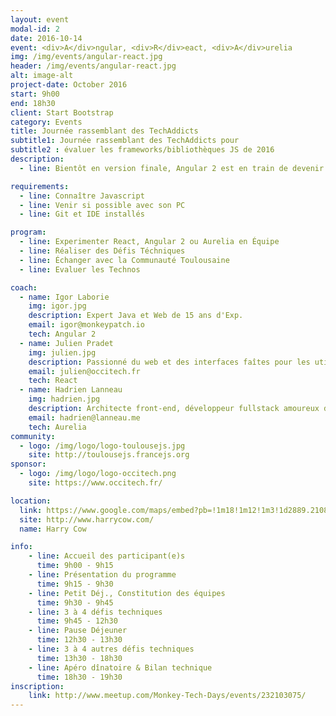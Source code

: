 ```yaml
---
layout: event
modal-id: 2
date: 2016-10-14
event: <div>A</div>ngular, <div>R</div>eact, <div>A</div>urelia
img: /img/events/angular-react.jpg
header: /img/events/angular-react.jpg
alt: image-alt
project-date: October 2016
start: 9h00
end: 18h30
client: Start Bootstrap
category: Events
title: Journée rassemblant des TechAddicts
subtitle1: Journée rassemblant des TechAddicts pour
subtitle2 : évaluer les frameworks/bibliothèques JS de 2016
description:
  - line: Bientôt en version finale, Angular 2 est en train de devenir le framework à la mode pour 2016, mais attention, il est en concurrence féroce avec la bibliothèque React qui ne cesse de s'améliorer et le petit nouveau qu'est Aurelia.

requirements:
  - line: Connaître Javascript
  - line: Venir si possible avec son PC
  - line: Git et IDE installés

program:
  - line: Experimenter React, Angular 2 ou Aurelia en Équipe
  - line: Réaliser des Défis Téchniques
  - line: Échanger avec la Communauté Toulousaine
  - line: Evaluer les Technos

coach:
  - name: Igor Laborie
    img: igor.jpg
    description: Expert Java et Web de 15 ans d'Exp.
    email: igor@monkeypatch.io
    tech: Angular 2
  - name: Julien Pradet
    img: julien.jpg
    description: Passionné du web et des interfaces faîtes pour les utilisateurs.
    email: julien@occitech.fr
    tech: React
  - name: Hadrien Lanneau
    img: hadrien.jpg
    description: Architecte front-end, développeur fullstack amoureux de Javascript, 10 ans d'âge.
    email: hadrien@lanneau.me
    tech: Aurelia
community:
  - logo: /img/logo/logo-toulousejs.jpg
    site: http://toulousejs.francejs.org
sponsor:
  - logo: /img/logo/logo-occitech.png
    site: https://www.occitech.fr/

location:
  link: https://www.google.com/maps/embed?pb=!1m18!1m12!1m3!1d2889.2108114431708!2d1.4394906157111187!3d43.60215206374777!2m3!1f0!2f0!3f0!3m2!1i1024!2i768!4f13.1!3m3!1m2!1s0x12aebb6258220a07%3A0xf1d45637938f3453!2sHarryCow!5e0!3m2!1sfr!2sfr!4v1466094946954
  site: http://www.harrycow.com/
  name: Harry Cow

info:
    - line: Accueil des participant(e)s
      time: 9h00 - 9h15
    - line: Présentation du programme
      time: 9h15 - 9h30
    - line: Petit Déj., Constitution des équipes
      time: 9h30 - 9h45
    - line: 3 à 4 défis techniques
      time: 9h45 - 12h30
    - line: Pause Déjeuner
      time: 12h30 - 13h30
    - line: 3 à 4 autres défis techniques
      time: 13h30 - 18h30
    - line: Apéro dînatoire & Bilan technique
      time: 18h30 - 19h30
inscription:
    link: http://www.meetup.com/Monkey-Tech-Days/events/232103075/
---
```

